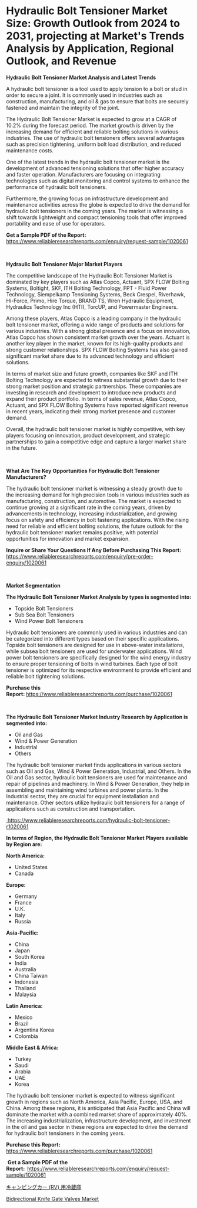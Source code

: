<p><h1>Hydraulic Bolt Tensioner Market Size: Growth Outlook from 2024 to 2031, projecting at Market's Trends Analysis by Application, Regional Outlook, and Revenue</h1></p><p><strong>Hydraulic Bolt Tensioner Market Analysis and Latest Trends</strong></p>
<p><p>A hydraulic bolt tensioner is a tool used to apply tension to a bolt or stud in order to secure a joint. It is commonly used in industries such as construction, manufacturing, and oil & gas to ensure that bolts are securely fastened and maintain the integrity of the joint.</p><p>The Hydraulic Bolt Tensioner Market is expected to grow at a CAGR of 10.2% during the forecast period. The market growth is driven by the increasing demand for efficient and reliable bolting solutions in various industries. The use of hydraulic bolt tensioners offers several advantages such as precision tightening, uniform bolt load distribution, and reduced maintenance costs.</p><p>One of the latest trends in the hydraulic bolt tensioner market is the development of advanced tensioning solutions that offer higher accuracy and faster operation. Manufacturers are focusing on integrating technologies such as digital monitoring and control systems to enhance the performance of hydraulic bolt tensioners.</p><p>Furthermore, the growing focus on infrastructure development and maintenance activities across the globe is expected to drive the demand for hydraulic bolt tensioners in the coming years. The market is witnessing a shift towards lightweight and compact tensioning tools that offer improved portability and ease of use for operators.</p></p>
<p><strong>Get a Sample PDF of the Report:&nbsp;</strong> <a href="https://www.reliableresearchreports.com/enquiry/request-sample/1020061">https://www.reliableresearchreports.com/enquiry/request-sample/1020061</a></p>
<p>&nbsp;</p>
<p><strong>Hydraulic Bolt Tensioner Major Market Players</strong></p>
<p><p>The competitive landscape of the Hydraulic Bolt Tensioner Market is dominated by key players such as Atlas Copco, Actuant, SPX FLOW Bolting Systems, Boltight, SKF, ITH Bolting Technology, FPT - Fluid Power Technology, Siempelkamp Tensioning Systems, Beck Crespel, Riverhawk, Hi-Force, Primo, Hire Torque, BRAND TS, Wren Hydraulic Equipment, Hydraulics Technology Inc (HTI), TorcUP, and Powermaster Engineers.</p><p>Among these players, Atlas Copco is a leading company in the hydraulic bolt tensioner market, offering a wide range of products and solutions for various industries. With a strong global presence and a focus on innovation, Atlas Copco has shown consistent market growth over the years. Actuant is another key player in the market, known for its high-quality products and strong customer relationships. SPX FLOW Bolting Systems has also gained significant market share due to its advanced technology and efficient solutions.</p><p>In terms of market size and future growth, companies like SKF and ITH Bolting Technology are expected to witness substantial growth due to their strong market position and strategic partnerships. These companies are investing in research and development to introduce new products and expand their product portfolio. In terms of sales revenue, Atlas Copco, Actuant, and SPX FLOW Bolting Systems have reported significant revenue in recent years, indicating their strong market presence and customer demand.</p><p>Overall, the hydraulic bolt tensioner market is highly competitive, with key players focusing on innovation, product development, and strategic partnerships to gain a competitive edge and capture a larger market share in the future.</p></p>
<p>&nbsp;</p>
<p><strong>What Are The Key Opportunities For Hydraulic Bolt Tensioner Manufacturers?</strong></p>
<p><p>The hydraulic bolt tensioner market is witnessing a steady growth due to the increasing demand for high precision tools in various industries such as manufacturing, construction, and automotive. The market is expected to continue growing at a significant rate in the coming years, driven by advancements in technology, increasing industrialization, and growing focus on safety and efficiency in bolt fastening applications. With the rising need for reliable and efficient bolting solutions, the future outlook for the hydraulic bolt tensioner market remains positive, with potential opportunities for innovation and market expansion.</p></p>
<p><strong>Inquire or Share Your Questions If Any Before Purchasing This Report:</strong> <a href="https://www.reliableresearchreports.com/enquiry/pre-order-enquiry/1020061">https://www.reliableresearchreports.com/enquiry/pre-order-enquiry/1020061</a></p>
<p>&nbsp;</p>
<p><strong>Market Segmentation</strong></p>
<p><strong>The Hydraulic Bolt Tensioner Market Analysis by types is segmented into:</strong></p>
<p><ul><li>Topside Bolt Tensioners</li><li>Sub Sea Bolt Tensioners</li><li>Wind Power Bolt Tensioners</li></ul></p>
<p><p>Hydraulic bolt tensioners are commonly used in various industries and can be categorized into different types based on their specific applications. Topside bolt tensioners are designed for use in above-water installations, while subsea bolt tensioners are used for underwater applications. Wind power bolt tensioners are specifically designed for the wind energy industry to ensure proper tensioning of bolts in wind turbines. Each type of bolt tensioner is optimized for its respective environment to provide efficient and reliable bolt tightening solutions.</p></p>
<p><strong>Purchase this Report:&nbsp;</strong><a href="https://www.reliableresearchreports.com/purchase/1020061">https://www.reliableresearchreports.com/purchase/1020061</a></p>
<p>&nbsp;</p>
<p><strong>The Hydraulic Bolt Tensioner Market Industry Research by Application is segmented into:</strong></p>
<p><ul><li>Oil and Gas</li><li>Wind & Power Generation</li><li>Industrial</li><li>Others</li></ul></p>
<p><p>The hydraulic bolt tensioner market finds applications in various sectors such as Oil and Gas, Wind & Power Generation, Industrial, and Others. In the Oil and Gas sector, hydraulic bolt tensioners are used for maintenance and repair of pipelines and machinery. In Wind & Power Generation, they help in assembling and maintaining wind turbines and power plants. In the Industrial sector, they are crucial for equipment installation and maintenance. Other sectors utilize hydraulic bolt tensioners for a range of applications such as construction and transportation.</p></p>
<p><a href="https://www.reliableresearchreports.com/hydraulic-bolt-tensioner-r1020061">&nbsp;https://www.reliableresearchreports.com/hydraulic-bolt-tensioner-r1020061</a></p>
<p><strong>In terms of Region, the Hydraulic Bolt Tensioner Market Players available by Region are:</strong></p>
<p>
    <p> <strong> North America: </strong>
        <ul>
            <li>United States</li>
            <li>Canada</li>
        </ul>
        </p> 
    <p> <strong> Europe: </strong>
        <ul>
            <li>Germany</li>
            <li>France</li>
            <li>U.K.</li>
            <li>Italy</li>
            <li>Russia</li>
        </ul>
        </p> 
    <p> <strong> Asia-Pacific: </strong>
        <ul>
            <li>China</li>
            <li>Japan</li>
            <li>South Korea</li>
            <li>India</li>
            <li>Australia</li>
            <li>China Taiwan</li>
            <li>Indonesia</li>
            <li>Thailand</li>
            <li>Malaysia</li>
        </ul>
        </p> 
    <p> <strong> Latin America: </strong>
        <ul>
            <li>Mexico</li>
            <li>Brazil</li>
            <li>Argentina Korea</li>
            <li>Colombia</li>
        </ul>
        </p> 
    <p> <strong> Middle East & Africa: </strong>
        <ul>
            <li>Turkey</li>
            <li>Saudi</li>
            <li>Arabia</li>
            <li>UAE</li>
            <li>Korea</li>
        </ul>
    </p>
    </p>
<p><p>The hydraulic bolt tensioner market is expected to witness significant growth in regions such as North America, Asia Pacific, Europe, USA, and China. Among these regions, it is anticipated that Asia Pacific and China will dominate the market with a combined market share of approximately 40%. The increasing industrialization, infrastructure development, and investment in the oil and gas sector in these regions are expected to drive the demand for hydraulic bolt tensioners in the coming years.</p></p>
<p><strong>Purchase this Report: </strong><a href="https://www.reliableresearchreports.com/purchase/1020061">https://www.reliableresearchreports.com/purchase/1020061</a></p>
<p>&nbsp;<strong>Get a Sample PDF of the Report:&nbsp;&nbsp;</strong><a href="https://www.reliableresearchreports.com/enquiry/request-sample/1020061">https://www.reliableresearchreports.com/enquiry/request-sample/1020061</a></p>
<p><strong></strong></p>
<p><p><a href="https://github.com/KaydenJohns1964/Market-Research-Report-List-2/blob/main/7951979159374.md">キャンピングカー (RV) 用冷蔵庫</a></p><p><a href="https://view.publitas.com/reportprime-1/bidirectional-knife-gate-valves-market-growth-outlook-from-2024-to-2031-and-it-is-projecting-at-4-3-cagr-with-markets-trends-analysis-by-application-regional-outlook-and-revenue/">Bidirectional Knife Gate Valves Market</a></p></p>